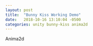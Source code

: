 ```yaml
---
layout: post
title:  "Bunny Kiss Working Demo"
date:   2018-10-16 13:10:04 -0500
categories: unity bunny-kiss anima2d
---
```


Anima2d